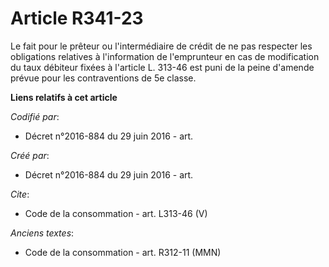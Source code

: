 # Article R341-23

Le fait pour le prêteur ou l'intermédiaire de crédit de ne pas respecter les obligations relatives à l'information de
l'emprunteur en cas de modification du taux débiteur fixées à l'article L. 313-46 est puni de la peine d'amende prévue pour
les contraventions de 5e classe.

**Liens relatifs à cet article**

_Codifié par_:

  - Décret n°2016-884 du 29 juin 2016 - art.

_Créé par_:

  - Décret n°2016-884 du 29 juin 2016 - art.

_Cite_:

  - Code de la consommation - art. L313-46 (V)

_Anciens textes_:

  - Code de la consommation - art. R312-11 (MMN)
